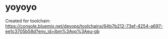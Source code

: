 # yoyoyo
Created for toolchain: https://console.bluemix.net/devops/toolchains/64b7b212-73ef-4254-a697-ee1c3705b58d?env_id=ibm%3Ayp%3Aeu-gb
